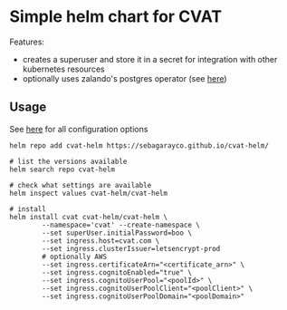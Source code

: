 # Simple helm chart for CVAT

Features:

- creates a superuser and store it in a secret for integration with other kubernetes resources
- optionally uses zalando's postgres operator (see [here](zalando-pgo.md))

## Usage

See [here](charts/cvat-helm/README.md) for all configuration options

```shell
helm repo add cvat-helm https://sebagarayco.github.io/cvat-helm/

# list the versions available
helm search repo cvat-helm

# check what settings are available
helm inspect values cvat-helm/cvat-helm

# install
helm install cvat cvat-helm/cvat-helm \
        --namespace='cvat' --create-namespace \
        --set superUser.initialPassword=boo \
        --set ingress.host=cvat.com \
        --set ingress.clusterIssuer=letsencrypt-prod
        # optionally AWS
        --set ingress.certificateArn="<certificate_arn>" \
        --set ingress.cognitoEnabled="true" \
        --set ingress.cognitoUserPool="<poolId>" \
        --set ingress.cognitoUserPoolClient="<poolClient>" \
        --set ingress.cognitoUserPoolDomain="<poolDomain>"
```
